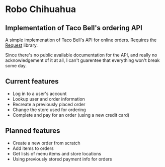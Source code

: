 # Robo Chihuahua
## Implementation of Taco Bell's ordering API

A simple implemenation of Taco Bell's API for online orders.
Requires the [Request](https://github.com/request/request) library.

Since there's no public available documentation for the API, and really no acknowledgement
of it at all, I can't guarentee that everything won't break some day.

## Current features
* Log in to a user's account
* Lookup user and order information
* Recreate a previously placed order
* Change the store used for ordering
* Complete and pay for an order (using a new credit card)

## Planned features
* Create a new order from scratch
* Add items to orders
* Get lists of menu items and store locations
* Using previously stored payment info for orders

